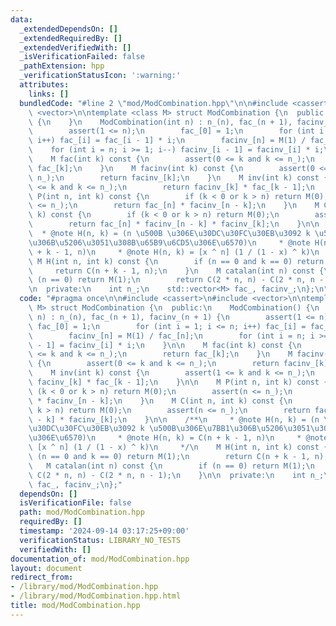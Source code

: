 ```yaml
---
data:
  _extendedDependsOn: []
  _extendedRequiredBy: []
  _extendedVerifiedWith: []
  _isVerificationFailed: false
  _pathExtension: hpp
  _verificationStatusIcon: ':warning:'
  attributes:
    links: []
  bundledCode: "#line 2 \"mod/ModCombination.hpp\"\n\n#include <cassert>\n#include\
    \ <vector>\n\ntemplate <class M> struct ModCombination {\n  public:\n    ModCombination()\
    \ {\n    }\n    ModCombination(int n) : n_(n), fac_(n + 1), facinv_(n + 1) {\n\
    \        assert(1 <= n);\n        fac_[0] = 1;\n        for (int i = 1; i <= n;\
    \ i++) fac_[i] = fac_[i - 1] * i;\n        facinv_[n] = M(1) / fac_[n];\n    \
    \    for (int i = n; i >= 1; i--) facinv_[i - 1] = facinv_[i] * i;\n    }\n\n\
    \    M fac(int k) const {\n        assert(0 <= k and k <= n_);\n        return\
    \ fac_[k];\n    }\n    M facinv(int k) const {\n        assert(0 <= k and k <=\
    \ n_);\n        return facinv_[k];\n    }\n    M inv(int k) const {\n        assert(1\
    \ <= k and k <= n_);\n        return facinv_[k] * fac_[k - 1];\n    }\n\n    M\
    \ P(int n, int k) const {\n        if (k < 0 or k > n) return M(0);\n        assert(n\
    \ <= n_);\n        return fac_[n] * facinv_[n - k];\n    }\n    M C(int n, int\
    \ k) const {\n        if (k < 0 or k > n) return M(0);\n        assert(n <= n_);\n\
    \        return fac_[n] * facinv_[n - k] * facinv_[k];\n    }\n\n    /**\n   \
    \  * @note H(n, k) = (n \u500B \u306E\u30DC\u30FC\u30EB\u3092 k \u500B\u306E\u7BB1\
    \u306B\u5206\u3051\u308B\u65B9\u6CD5\u306E\u6570)\n     * @note H(n, k) = C(n\
    \ + k - 1, n)\n     * @note H(n, k) = [x ^ n] (1 / (1 - x) ^ k)\n     */\n   \
    \ M H(int n, int k) const {\n        if (n == 0 and k == 0) return M(1);\n   \
    \     return C(n + k - 1, n);\n    }\n    M catalan(int n) const {\n        if\
    \ (n == 0) return M(1);\n        return C(2 * n, n) - C(2 * n, n - 1);\n    }\n\
    \n  private:\n    int n_;\n    std::vector<M> fac_, facinv_;\n};\n"
  code: "#pragma once\n\n#include <cassert>\n#include <vector>\n\ntemplate <class\
    \ M> struct ModCombination {\n  public:\n    ModCombination() {\n    }\n    ModCombination(int\
    \ n) : n_(n), fac_(n + 1), facinv_(n + 1) {\n        assert(1 <= n);\n       \
    \ fac_[0] = 1;\n        for (int i = 1; i <= n; i++) fac_[i] = fac_[i - 1] * i;\n\
    \        facinv_[n] = M(1) / fac_[n];\n        for (int i = n; i >= 1; i--) facinv_[i\
    \ - 1] = facinv_[i] * i;\n    }\n\n    M fac(int k) const {\n        assert(0\
    \ <= k and k <= n_);\n        return fac_[k];\n    }\n    M facinv(int k) const\
    \ {\n        assert(0 <= k and k <= n_);\n        return facinv_[k];\n    }\n\
    \    M inv(int k) const {\n        assert(1 <= k and k <= n_);\n        return\
    \ facinv_[k] * fac_[k - 1];\n    }\n\n    M P(int n, int k) const {\n        if\
    \ (k < 0 or k > n) return M(0);\n        assert(n <= n_);\n        return fac_[n]\
    \ * facinv_[n - k];\n    }\n    M C(int n, int k) const {\n        if (k < 0 or\
    \ k > n) return M(0);\n        assert(n <= n_);\n        return fac_[n] * facinv_[n\
    \ - k] * facinv_[k];\n    }\n\n    /**\n     * @note H(n, k) = (n \u500B \u306E\
    \u30DC\u30FC\u30EB\u3092 k \u500B\u306E\u7BB1\u306B\u5206\u3051\u308B\u65B9\u6CD5\
    \u306E\u6570)\n     * @note H(n, k) = C(n + k - 1, n)\n     * @note H(n, k) =\
    \ [x ^ n] (1 / (1 - x) ^ k)\n     */\n    M H(int n, int k) const {\n        if\
    \ (n == 0 and k == 0) return M(1);\n        return C(n + k - 1, n);\n    }\n \
    \   M catalan(int n) const {\n        if (n == 0) return M(1);\n        return\
    \ C(2 * n, n) - C(2 * n, n - 1);\n    }\n\n  private:\n    int n_;\n    std::vector<M>\
    \ fac_, facinv_;\n};"
  dependsOn: []
  isVerificationFile: false
  path: mod/ModCombination.hpp
  requiredBy: []
  timestamp: '2024-09-14 03:17:25+09:00'
  verificationStatus: LIBRARY_NO_TESTS
  verifiedWith: []
documentation_of: mod/ModCombination.hpp
layout: document
redirect_from:
- /library/mod/ModCombination.hpp
- /library/mod/ModCombination.hpp.html
title: mod/ModCombination.hpp
---
```

